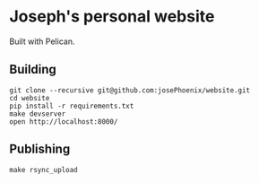 # Joseph's personal website

Built with Pelican.

## Building

```
git clone --recursive git@github.com:josePhoenix/website.git
cd website
pip install -r requirements.txt
make devserver
open http://localhost:8000/
```

## Publishing

```
make rsync_upload
```
